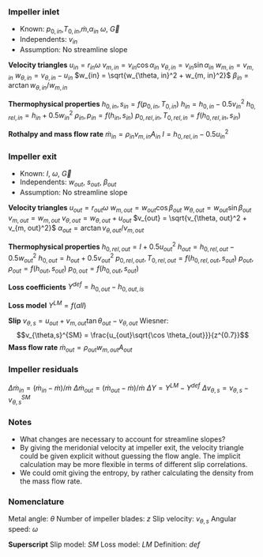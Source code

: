 ### Impeller inlet
- Known: $p_{0,in}$,$T_{0,in}$,$\dot{m}$,$\alpha_{in}$ $\omega$, $\vec{G}$
- Independents: $v_{in}$
- Assumption: No streamline slope

**Velocity triangles**
$u_{in} = r_{in}\omega$
$v_{m, in} = v_{in} \cos \alpha_{in}$
$v_{\theta, in} = v_{in} \sin \alpha_{in}$
$w_{m, in} = v_{m, in}$
$w_{\theta, in} = v_{\theta, in} - u_{in}$
$w_{in} = \sqrt{w_{\theta, in}^2 + w_{m, in}^2}$
$\beta_{in} = \arctan w_{\theta, in}/w_{m, in}$

**Thermophysical properties**
$h_{0,in}, s_{in} = f(p_{0,in}, T_{0,in})$
$h_{in} = h_{0,in} - 0.5v_{in}^2$
$h_{0,rel,in} = h_{in} + 0.5w_{in}^2$
$\rho_{in}, p_{in} = f(h_{in}, s_{in})$
$p_{0,rel,in}, T_{0,rel,in} = f(h_{0,rel,in}, s_{in})$

**Rothalpy and mass flow rate**
$\dot{m}_{in} = \rho_{in}v_{m,in}A_{in}$
$I = h_{0,rel,in} - 0.5u_{in}^2$
### Impeller exit
- Known: $I$, $\omega$, $\vec{G}$
- Independents: $w_{out}$, $s_{out}$, $\beta_{out}$
- Assumption: No streamline slope

**Velocity triangles**
$u_{out} = r_{out}\omega$
$w_{m, out} = w_{out} \cos \beta_{out}$
$w_{\theta, out} = w_{out} \sin \beta_{out}$
$v_{m, out} = w_{m, out}$
$v_{\theta, out} = w_{\theta, out} + u_{out}$ 
$v_{out} = \sqrt{v_{\theta, out}^2 + v_{m, out}^2}$
$\alpha_{out} = \arctan v_{\theta, out}/v_{m, out}$

**Thermophysical properties**
$h_{0,rel,out} = I + 0.5u_{out}^2$
$h_{out} = h_{0,rel,out} - 0.5w_{out}^2$
$h_{0,out} = h_{out} + 0.5v_{out}^2$
$p_{0,rel,out}, T_{0,rel,out} = f(h_{0,rel,out}, s_{out})$
$p_{out}, \rho_{out} = f(h_{out}, s_{out})$
$p_{0,out} = f(h_{0,out}, s_{out})$

**Loss coefficients**
$Y^{def} = h_{0,out} - h_{0,out,is}$

**Loss model**
$Y^{LM} = f(all)$

**Slip**
$v_{\theta,s} = u_{out} + v_{m,out} \tan \theta_{out} - v_{\theta,out}$
Wiesner: 
$$v_{\theta,s}^{SM} = \frac{u_{out}\sqrt{\cos \theta_{out}}}{z^{0.7}}$$
**Mass flow rate**
$\dot{m}_{out} = \rho_{out}w_{m,out}A_{out}$
### Impeller residuals
$\Delta \dot{m}_{in}  = (\dot{m}_{in} - \dot{m})/\dot{m}$
$\Delta \dot{m}_{out}  = (\dot{m}_{out} - \dot{m})/\dot{m}$
$\Delta Y = Y^{LM} - Y^{def}$
$\Delta v_{\theta,s} = v_{\theta,s} - v_{\theta,s}^{SM}$
### Notes
- What changes are necessary to account for streamline slopes?
- By giving the meridonial velocity at impeller exit, the velocity triangle could be given explicit without guessing the flow angle. The implicit calculation may be more flexible in terms of different slip correlations.
- We could omit giving the entropy, by rather calculating the density from the mass flow rate. 
### Nomenclature
Metal angle: $\theta$
Number of impeller blades: $z$
Slip velocity: $v_{\theta,s}$
Angular speed: $\omega$

**Superscript**
Slip model: $SM$
Loss model: $LM$
Definition: $def$